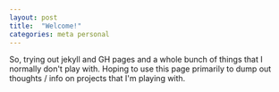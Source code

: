 ```yaml
---
layout: post
title:  "Welcome!"
categories: meta personal
---
```

So, trying out jekyll and GH pages and a whole bunch of things that I normally don't play with. Hoping to use this page primarily to dump out thoughts / info on projects that I'm playing with.